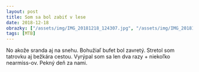 ```yaml
---
layout: post
title: Som sa bol zabiť v lese
date: 2018-12-18
obrazky: ["/assets/img/IMG_20181218_124307.jpg", "/assets/img/IMG_20181218_142240.jpg", "/assets/img/1545135285433.jpeg", "/assets/img/1545138332766.jpeg", "/assets/img/1545140047148.jpeg", "/assets/img/1545140097488.jpeg"]
tags: [MTB]
---
```

No akože sranda aj na snehu. Bohužiaľ bufet bol zavretý. Stretol som tatrovku aj bežkára cestou. Vyrýpal som sa len dva razy + niekoľko nearmiss-ov. Pekný deň za nami.